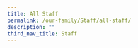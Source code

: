```yaml
---
title: All Staff
permalink: /our-family/Staff/all-staff/
description: ""
third_nav_title: Staff
---
```

